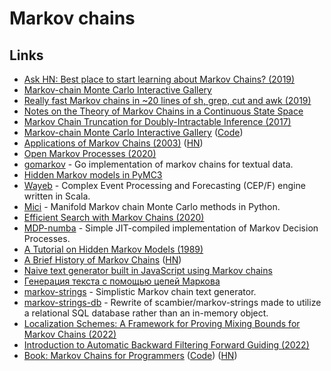 # Markov chains

## Links

- [Ask HN: Best place to start learning about Markov Chains? (2019)](https://news.ycombinator.com/item?id=19633212)
- [Markov-chain Monte Carlo Interactive Gallery](https://chi-feng.github.io/mcmc-demo/)
- [Really fast Markov chains in ~20 lines of sh, grep, cut and awk (2019)](https://0x0f0f0f.github.io/posts/2019/11/really-fast-markov-chains-in-~20-lines-of-sh-grep-cut-and-awk/)
- [Notes on the Theory of Markov Chains in a Continuous State Space](http://rmcgibbo.org/posts/notes-on-the-theory-of-markov-chains-in-a-continuous-state-space/)
- [Markov Chain Truncation for Doubly-Intractable Inference (2017)](https://arxiv.org/abs/1610.05672)
- [Markov-chain Monte Carlo Interactive Gallery](http://chi-feng.github.io/mcmc-demo/) ([Code](https://github.com/chi-feng/mcmc-demo))
- [Applications of Markov Chains (2003)](http://langvillea.people.cofc.edu/MCapps7.pdf) ([HN](https://news.ycombinator.com/item?id=23639863))
- [Open Markov Processes (2020)](https://johncarlosbaez.wordpress.com/2020/07/04/open-markov-processes/)
- [gomarkov](https://github.com/mb-14/gomarkov) - Go implementation of markov chains for textual data.
- [Hidden Markov models in PyMC3](https://github.com/AmpersandTV/pymc3-hmm)
- [Wayeb](https://github.com/ElAlev/Wayeb) - Complex Event Processing and Forecasting (CEP/F) engine written in Scala.
- [Mici](https://github.com/matt-graham/mici) - Manifold Markov chain Monte Carlo methods in Python.
- [Efficient Search with Markov Chains (2020)](https://www.daniellowengrub.com/blog/2020/04/16/efficient-search)
- [MDP-numba](https://github.com/louisabraham/mdp-numba) - Simple JIT-compiled implementation of Markov Decision Processes.
- [A Tutorial on Hidden Markov Models (1989)](https://courses.physics.illinois.edu/ece417/fa2017/rabiner89.pdf)
- [A Brief History of Markov Chains](https://mewo2.com/notes/markov-history/) ([HN](https://news.ycombinator.com/item?id=28658297))
- [Naive text generator built in JavaScript using Markov chains](https://github.com/bespoyasov/text-generator)
- [Генерация текста с помощью цепей Маркова](https://bespoyasov.ru/blog/text-generation-with-markov-chains/)
- [markov-strings](https://github.com/scambier/markov-strings) - Simplistic Markov chain text generator.
- [markov-strings-db](https://github.com/claabs/markov-strings-db) - Rewrite of scambier/markov-strings made to utilize a relational SQL database rather than an in-memory object.
- [Localization Schemes: A Framework for Proving Mixing Bounds for Markov Chains (2022)](https://arxiv.org/abs/2203.04163)
- [Introduction to Automatic Backward Filtering Forward Guiding (2022)](https://arxiv.org/abs/2203.04155)
- [Book: Markov Chains for Programmers](https://czekster.github.io/markov/) ([Code](https://github.com/czekster/markov)) ([HN](https://news.ycombinator.com/item?id=30877958))
